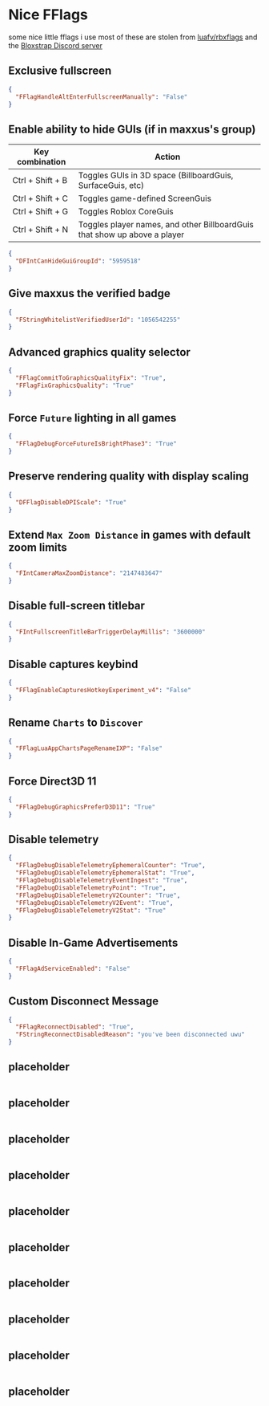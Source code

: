 # Nice FFlags

some nice little fflags i use
most of these are stolen from [luafv/rbxflags](https://github.com/luafv/rbxflags) and the [Bloxstrap Discord server](https://discord.gg/nKjV3mGq6R)

## Exclusive fullscreen

```json
{
  "FFlagHandleAltEnterFullscreenManually": "False"
}
```

## Enable ability to hide GUIs (if in maxxus's group)

| Key combination  | Action                                                                    |
| ---------------- | ------------------------------------------------------------------------- |
| Ctrl + Shift + B | Toggles GUIs in 3D space (BillboardGuis, SurfaceGuis, etc)                |
| Ctrl + Shift + C | Toggles game-defined ScreenGuis                                           |
| Ctrl + Shift + G | Toggles Roblox CoreGuis                                                   |
| Ctrl + Shift + N | Toggles player names, and other BillboardGuis that show up above a player |

```json
{
  "DFIntCanHideGuiGroupId": "5959518"
}
```

## Give maxxus the verified badge

```json
{
  "FStringWhitelistVerifiedUserId": "1056542255"
}
```

## Advanced graphics quality selector

```json
{
  "FFlagCommitToGraphicsQualityFix": "True",
  "FFlagFixGraphicsQuality": "True"
}
```

## Force `Future` lighting in all games

```json
{
  "FFlagDebugForceFutureIsBrightPhase3": "True"
}
```

## Preserve rendering quality with display scaling

```json
{
  "DFFlagDisableDPIScale": "True"
}
```

## Extend `Max Zoom Distance` in games with default zoom limits

```json
{
  "FIntCameraMaxZoomDistance": "2147483647"
}
```

## Disable full-screen titlebar

```json
{
  "FIntFullscreenTitleBarTriggerDelayMillis": "3600000"
}
```

## Disable captures keybind

```json
{
  "FFlagEnableCapturesHotkeyExperiment_v4": "False"
}
```

## Rename `Charts` to `Discover`

```json
{
  "FFlagLuaAppChartsPageRenameIXP": "False"
}
```

## Force Direct3D 11

```json
{
  "FFlagDebugGraphicsPreferD3D11": "True"
}
```

## Disable telemetry

```json
{
  "FFlagDebugDisableTelemetryEphemeralCounter": "True",
  "FFlagDebugDisableTelemetryEphemeralStat": "True",
  "FFlagDebugDisableTelemetryEventIngest": "True",
  "FFlagDebugDisableTelemetryPoint": "True",
  "FFlagDebugDisableTelemetryV2Counter": "True",
  "FFlagDebugDisableTelemetryV2Event": "True",
  "FFlagDebugDisableTelemetryV2Stat": "True"
}
```

## Disable In-Game Advertisements

```json
{
  "FFlagAdServiceEnabled": "False"
}
```

## Custom Disconnect Message

```json
{
  "FFlagReconnectDisabled": "True",
  "FStringReconnectDisabledReason": "you've been disconnected uwu"
}
```

## placeholder

```json

```

## placeholder

```json

```

## placeholder

```json

```

## placeholder

```json

```

## placeholder

```json

```

## placeholder

```json

```

## placeholder

```json

```

## placeholder

```json

```

## placeholder

```json

```

## placeholder

```json

```

